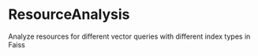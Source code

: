 # ResourceAnalysis
Analyze resources for different vector queries with different index types in Faiss
